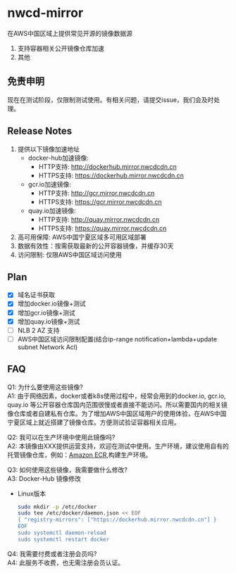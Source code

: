 # nwcd-mirror
在AWS中国区域上提供常见开源的镜像数据源
1. 支持容器相关公开镜像仓库加速
2. 其他

## 免责申明
现在在测试阶段，仅限制测试使用。有相关问题，请提交issue，我们会及时处理。

## Release Notes
1. 提供以下镜像加速地址<br>
   - docker-hub加速镜像: 
     - HTTP支持: http://dockerhub.mirror.nwcdcdn.cn
     - HTTPS支持: https://dockerhub.mirror.nwcdcdn.cn
   - gcr.io加速镜像: 
     - HTTP支持: http://gcr.mirror.nwcdcdn.cn
     - HTTPS支持: https://gcr.mirror.nwcdcdn.cn
   - quay.io加速镜像: 
     - HTTP支持: http://quay.mirror.nwcdcdn.cn
     - HTTPS支持: https://quay.mirror.nwcdcdn.cn
2. 高可用保障: AWS中国宁夏区域多可用区域部署
3. 数据有效性：按需获取最新的公开容器镜像，并缓存30天
4. 访问限制: 仅限AWS中国区域访问使用

## Plan
* [X] 域名证书获取
* [X] 增加docker.io镜像+测试
* [X] 增加gcr.io镜像+测试
* [X] 增加quay.io镜像+测试
* [ ] NLB 2 AZ 支持
* [ ] AWS中国区域访问限制配置(结合ip-range notification+lambda+update subnet Network Acl)

## FAQ
Q1: 为什么要使用这些镜像?<br>
A1: 由于网络因素，docker或者k8s使用过程中，经常会用到的docker.io, gcr.io, quay.io 等公开容器仓库国内范围很慢或者直接不能访问。所以需要国内的相关镜像仓库或者自建私有仓库。为了增加AWS中国区域用户的使用体验，在AWS中国宁夏区域上就近搭建了镜像仓库。方便测试验证容器相关应用。

Q2: 我可以在生产环境中使用此镜像吗?<br>
A2: 本镜像由XXX提供运营支持，欢迎在测试中使用。生产环境，建议使用自有的托管镜像仓库，例如：[Amazon ECR](https://aws.amazon.com/cn/ecr/),构建生产环境。

Q3: 如何使用这些镜像，我需要做什么修改?<br>
A3: Docker-Hub 镜像修改
- Linux版本
    ```Bash
    sudo mkdir -p /etc/docker 
    sudo tee /etc/docker/daemon.json << EOF
    { "registry-mirrors": ["https://dockerhub.mirror.nwcdcdn.cn"] } 
    EOF 
    sudo systemctl daemon-reload 
    sudo systemctl restart docker
    ```

Q4: 我需要付费或者注册会员吗?<br>
A4: 此服务不收费，也无需注册会员认证。